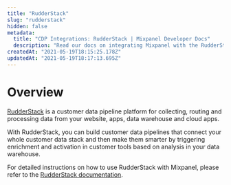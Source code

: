 ```yaml
---
title: "RudderStack"
slug: "rudderstack"
hidden: false
metadata: 
  title: "CDP Integrations: RudderStack | Mixpanel Developer Docs"
  description: "Read our docs on integrating Mixpanel with the RudderStack Customer Data Platform (CDP) to learn how to build customer data pipelines that connect your entire customer data stack."
createdAt: "2021-05-19T18:15:25.178Z"
updatedAt: "2021-05-19T18:17:13.695Z"
---
```

# Overview
[RudderStack](https://rudderstack.com/) is a customer data pipeline platform for collecting, routing and processing data from your website, apps, data warehouse and cloud apps.

With RudderStack, you can build customer data pipelines that connect your whole customer data stack and then make them smarter by triggering enrichment and activation in customer tools based on analysis in your data warehouse.

For detailed instructions on how to use RudderStack with Mixpanel, please refer to the [RudderStack documentation](https://docs.rudderstack.com/destinations/analytics/mixpanel).